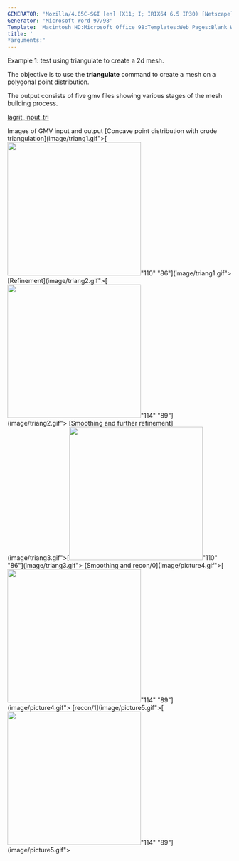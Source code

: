 ```yaml
---
GENERATOR: 'Mozilla/4.05C-SGI [en] (X11; I; IRIX64 6.5 IP30) [Netscape]'
Generator: 'Microsoft Word 97/98'
Template: 'Macintosh HD:Microsoft Office 98:Templates:Web Pages:Blank Web Page'
title: '
*arguments:'
---
```


Example 1: test using triangulate to create a 2d mesh.


 The objective is to use the **triangulate** command to create a mesh
 on a polygonal point distribution.

 The output consists of five gmv files showing various stages of the
 mesh building process.

 [lagrit\_input\_tri](../lagrit_input_tri)

Images of GMV input and output
[Concave point distribution with crude
triangulation](image/triang1.gif">[<img height="300" width="300" src="https://lanl.github.io/docs/assets/images/triang1_tn.gif">"110"
"86"](image/triang1.gif">
[Refinement](image/triang2.gif">[<img height="300" width="300" src="https://lanl.github.io/docs/assets/images/triang2_tn.gif">"114"
"89"](image/triang2.gif">
[Smoothing and further
refinement](image/triang3.gif">[<img height="300" width="300" src="https://lanl.github.io/docs/assets/images/triang3_tn.gif">"110"
"86"](image/triang3.gif">
[Smoothing and
recon/0](image/picture4.gif">[<img height="300" width="300" src="https://lanl.github.io/docs/assets/images/triang4_tn.gif">"114"
"89"](image/picture4.gif">
[recon/1](image/picture5.gif">[<img height="300" width="300" src="https://lanl.github.io/docs/assets/images/triang5_tn.gif">"114"
"89"](image/picture5.gif">
